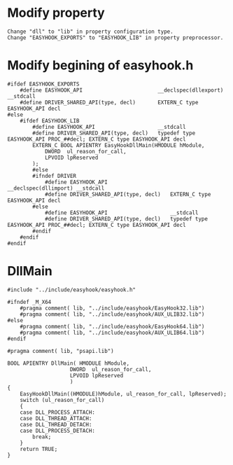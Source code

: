 # Modify property

    Change "dll" to "lib" in property configuration type.
    Change "EASYHOOK_EXPORTS" to "EASYHOOK_LIB" in property preprocessor.

# Modify begining of easyhook.h

    #ifdef EASYHOOK_EXPORTS
        #define EASYHOOK_API						__declspec(dllexport) __stdcall
        #define DRIVER_SHARED_API(type, decl)		EXTERN_C type EASYHOOK_API decl
    #else
        #ifdef EASYHOOK_LIB
            #define EASYHOOK_API                    __stdcall
            #define DRIVER_SHARED_API(type, decl)   typedef type EASYHOOK_API PROC_##decl; EXTERN_C type EASYHOOK_API decl 
            EXTERN_C BOOL APIENTRY EasyHookDllMain(HMODULE hModule,
                DWORD  ul_reason_for_call,
                LPVOID lpReserved
            );
            #else
            #ifndef DRIVER
                #define EASYHOOK_API					__declspec(dllimport) __stdcall
                #define DRIVER_SHARED_API(type, decl)	EXTERN_C type EASYHOOK_API decl
            #else
                #define EASYHOOK_API					__stdcall
                #define DRIVER_SHARED_API(type, decl)	typedef type EASYHOOK_API PROC_##decl; EXTERN_C type EASYHOOK_API decl
            #endif
        #endif
    #endif

# DllMain

    #include "../include/easyhook/easyhook.h"

    #ifndef _M_X64
        #pragma comment( lib, "../include/easyhook/EasyHook32.lib")
        #pragma comment( lib, "../include/easyhook/AUX_ULIB32.lib")
    #else
        #pragma comment( lib, "../include/easyhook/EasyHook64.lib")
        #pragma comment( lib, "../include/easyhook/AUX_ULIB64.lib")
    #endif

    #pragma comment( lib, "psapi.lib")

    BOOL APIENTRY DllMain( HMODULE hModule,
                        DWORD  ul_reason_for_call,
                        LPVOID lpReserved
                        )
    {
        EasyHookDllMain((HMODULE)hModule, ul_reason_for_call, lpReserved);
        switch (ul_reason_for_call)
        {
        case DLL_PROCESS_ATTACH:
        case DLL_THREAD_ATTACH:
        case DLL_THREAD_DETACH:
        case DLL_PROCESS_DETACH:
            break;
        }
        return TRUE;
    }